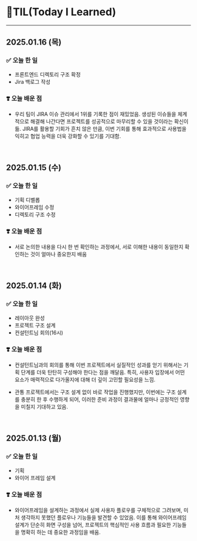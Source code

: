 # 📝TIL(Today I Learned)
--- 

## 2025.01.16 (목)

### ✅ 오늘 한 일
- 프론트엔드 디렉토리 구조 확정
- Jira 백로그 작성

### ❣️ 오늘 배운 점
- 우리 팀이 JIRA 이슈 관리에서 1위를 기록한 점이 재밌었음. 생성된 이슈들을 체계적으로 해결해 나간다면 프로젝트를 성공적으로 마무리할 수 있을 것이라는 확신이 듦. JIRA를 활용할 기회가 흔치 않은 만큼, 이번 기회를 통해 효과적으로 사용법을 익히고 협업 능력을 더욱 강화할 수 있기를 기대함.

<br>

## 2025.01.15 (수)

### ✅ 오늘 한 일
- 기획 디벨롭
- 와이어프레임 수정 
- 디렉토리 구조 수정

### ❣️ 오늘 배운 점
- 서로 논의한 내용을 다시 한 번 확인하는 과정에서, 서로 이해한 내용이 동일한지 확인하는 것이 얼마나 중요한지 배움

<br>


## 2025.01.14 (화)

### ✅ 오늘 한 일
- 레이아웃 완성
- 프로젝트 구조 설계
- 컨설턴트님 회의(16시)

### ❣️ 오늘 배운 점
- 컨설턴트님과의 회의를 통해 이번 프로젝트에서 실질적인 성과를 얻기 위해서는 기획 단계를 더욱 탄탄히 구성해야 한다는 점을 깨달음. 특히, 사용자 입장에서 어떤 요소가 매력적으로 다가올지에 대해 더 깊이 고민할 필요성을 느낌.

- 관통 프로젝트에서는 구조 설계 없이 바로 작업을 진행했지만, 이번에는 구조 설계를 충분히 한 후 수행하게 되어, 이러한 준비 과정이 결과물에 얼마나 긍정적인 영향을 미칠지 기대하고 있음.

<br>

## 2025.01.13 (월)

### ✅ 오늘 한 일
- 기획
- 와이어 프레임 설계
 
### ❣️ 오늘 배운 점
- 와이어프레임을 설계하는 과정에서 실제 사용자 플로우를 구체적으로 그려보며, 미처 생각하지 못했던 플로우나 기능들을 발견할 수 있었음. 이를 통해 와이어프레임 설계가 단순히 화면 구성을 넘어, 프로젝트의 핵심적인 사용 흐름과 필요한 기능들을 명확히 하는 데 중요한 과정임을 배움.

<br>
